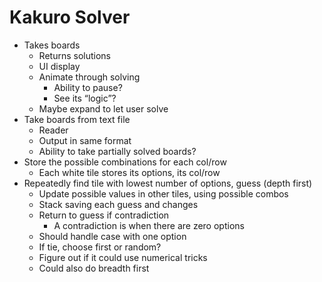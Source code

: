 # Kakuro Solver

* Takes boards
  * Returns solutions
  * UI display
  * Animate through solving
    * Ability to pause?
    * See its “logic”?
  * Maybe expand to let user solve
* Take boards from text file
  * Reader
  * Output in same format
  * Ability to take partially solved boards?
* Store the possible combinations for each col/row
  * Each white tile stores its options, its col/row
* Repeatedly find tile with lowest number of options, guess (depth first)
  * Update possible values in other tiles, using possible combos
  * Stack saving each guess and changes
  * Return to guess if contradiction
    * A contradiction is when there are zero options
  * Should handle case with one option
  * If tie, choose first or random?
  * Figure out if it could use numerical tricks
  * Could also do breadth first


